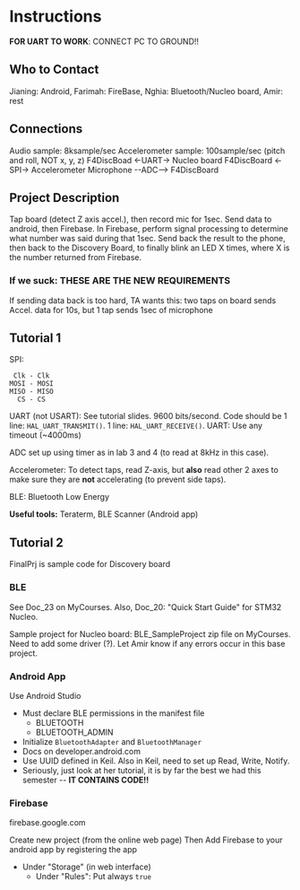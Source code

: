 # Instructions

**FOR UART TO WORK**: CONNECT PC TO GROUND!!

## Who to Contact
Jianing: Android, Farimah: FireBase, Nghia: Bluetooth/Nucleo board, Amir: rest

## Connections
Audio sample: 8ksample/sec
Accelerometer sample: 100sample/sec (pitch and roll, NOT x, y, z)
F4DiscBoad <-UART-> Nucleo board
F4DiscBoard <-SPI-> Accelerometer
Microphone --ADC--> F4DiscBoard

## Project Description
Tap board (detect Z axis accel.), then record mic for 1sec. Send data to android, then Firebase. In Firebase, perform signal processing to determine what number was said during that 1sec. Send back the result to the phone, then back to the Discovery Board, to finally blink an LED X times, where X is the number returned from Firebase.

### If we suck: THESE ARE THE NEW REQUIREMENTS
If sending data back is too hard, TA wants this: two taps on board sends Accel. data for 10s, but 1 tap sends 1sec of microphone

## Tutorial 1
SPI:
```
 Clk - Clk
MOSI - MOSI
MISO - MISO
  CS - CS
```
UART (not USART): See tutorial slides. 9600 bits/second. Code should be 1 line: `HAL_UART_TRANSMIT()`. 1 line: `HAL_UART_RECEIVE()`.
UART: Use any timeout (~4000ms)

ADC set up using timer as in lab 3 and 4 (to read at 8kHz in this case).

Accelerometer: To detect taps, read Z-axis, but **also** read other 2 axes to make sure they are **not** accelerating (to prevent side taps).

BLE: Bluetooth Low Energy

**Useful tools:** Teraterm, BLE Scanner (Android app)

## Tutorial 2

FinalPrj is sample code for Discovery board

### BLE
See Doc_23 on MyCourses. Also, Doc_20: "Quick Start Guide" for STM32 Nucleo.

Sample project for Nucleo board: BLE_SampleProject zip file on MyCourses. Need to add some driver (?). Let Amir know if any errors occur in this base project.

### Android App
Use Android Studio

- Must declare BLE permissions in the manifest file
    - BLUETOOTH
    - BLUETOOTH_ADMIN
- Initialize `BluetoothAdapter` and `BluetoothManager`
- Docs on developer.android.com
- Use UUID defined in Keil. Also in Keil, need to set up Read, Write, Notify.
- Seriously, just look at her tutorial, it is by far the best we had this semester -- **IT CONTAINS CODE!!**

### Firebase
firebase.google.com

Create new project (from the online web page)
Then Add Firebase to your android app by registering the app

- Under "Storage" (in web interface)
    - Under "Rules": Put always `true`
